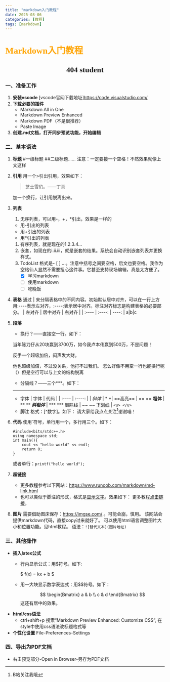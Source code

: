 ```yaml
---
title: "markdown入门教程"
date: 2025-08-06
categories: [教程]
tags: [markdown]
---
```

# <font face = "仿宋" font color = orange>Markdown入门教程</font>
## <center><font face = "楷体" size = 5>404 student</font></center>
### 一、准备工作
1. **安装vscode**
   [vscode官网下载地址]https://code.visualstudio.com/
2. **下载必要的插件**
   - Markdown All in One
   - Markdown Preview Enhanced
   - Markdown PDF（不是很推荐）
   - Paste Image
3. **创建.md文档，打开同步预览功能，开始编辑** 
### 二、基本语法
1. **标题**
   #一级标题
   ##二级标题……
   注意：一定要接一个空格！不然效果就像上文这样
2. **引用**
   用一个>引出引用，效果如下：
   >芝士雪豹。——丁真

   加一个换行，让引用脱离出来。
3. **列表**
   1. 无序列表，可以用-，+，*引出，效果是一样的
   - 用-引出的列表
   + 用+引出的列表
   * 用*引出的列表
   1. 有序列表，就是现在的1.2.3.4...
   2. 嵌套，如现在的i.ii.iii，就是嵌套的结果。系统会自动识别嵌套列表并更换样式。
   3. TodoList
   格式是- [ ] ...。注意中括号之间要空格，后文也要空格。我作为空格仙人显然不需要担心这件事。它甚至支持现场编辑，真是太方便了。
      - [x] 学习markdown
      - [ ] 使用markdown
      - [ ] 吃晚饭
4. **表格**
   通过 | 来分隔表格中的不同内容。初始默认居中对齐，可以在一行上方用:----表示左对齐，:----:表示居中对齐。标注对齐标志是构建表格的必要部分。
   | 左对齐 | 居中对齐 | 右对齐 |
   | :---- | :----: | ----: |
   a|b|c
5. **段落**
   - 换行？——直接空一行。如下：
   
   当年陈刀仔从20块赢到3700万，如今我卢本伟赢到500万，不是问题！

   反手一个超级加倍，闷声发大财。

   他也超级加倍，不过没关系，他打不过我们。
   怎么好像不用空一行也能换行呢（）但是空行可以与上文的结构脱离
   - 分隔线？——三个***。如下：
   ***
   - 字体
     | 字体 | 代码 |
     | :---- | :----: |
     | *斜体* | * *|
     ==高亮== | == ==
     **粗体** | ** **
     ***斜粗体*** | *** ***
     ~~删除线~~ | ~~ ~~
     <u>下划线</u> | ``` <u> </u> ```
   - 脚注
     格式：[^数字]。如下：
     请大家给我点点关注[^1]谢谢喵！
6. **代码**
   使用`符号，单行用一个，多行用三个。如下：
   ```
   #include<bits/stdc++.h>
   using namespace std;
   int main(){
       cout << "hello world" << endl;
       return 0;
   }
   ```
   或者单行：`printf("hello world");`
7. **超链接**
   - 更多教程参考以下网站：https://www.runoob.com/markdown/md-link.html
   - 也可以类似于脚注的形式，格式是[显示文字](实际链接)。效果如下：
     更多教程[点击链接](https://www.runoob.com/markdown/md-link.html)。
8. **图片**
   需要借助图床保存：https://imgse.com/ 。可能会崩，慎用。
   该网站会提供markdown代码，直接copy过来就好了。
   可以使用html语言调整图片大小和位置功能。见html教程。
   语法：`![替代文本](图片地址)`
### 三、其他操作
- **插入latex公式**
   - 行内显示公式：用$符号。如下:

     $ f(x) = kx + b $
   - 用一大块显示数学表达式：用$$符号。如下：

     $$
     \begin{Bmatrix}
     a & b \\
     c & d
     \end{Bmatrix}
     $$
     这还有居中的效果。
- **html/css语法**
    - ctrl+shift+p 搜索“Markdown Preview Enhanced: Customize CSS”, 在style中使用css语法改标题格式等
- **个性化设置**
    File-Preferences-Settings
### 四、导出为PDF文档
- 右击预览部分-Open in Browser-另存为PDF文档

[^1]:B站关注我哦
